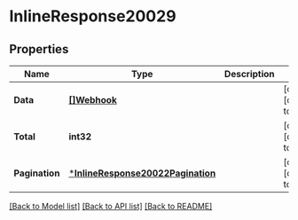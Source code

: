 # InlineResponse20029

## Properties
Name | Type | Description | Notes
------------ | ------------- | ------------- | -------------
**Data** | [**[]Webhook**](Webhook.md) |  | [optional] [default to null]
**Total** | **int32** |  | [optional] [default to null]
**Pagination** | [***InlineResponse20022Pagination**](inline_response_200_22_pagination.md) |  | [optional] [default to null]

[[Back to Model list]](../README.md#documentation-for-models) [[Back to API list]](../README.md#documentation-for-api-endpoints) [[Back to README]](../README.md)

